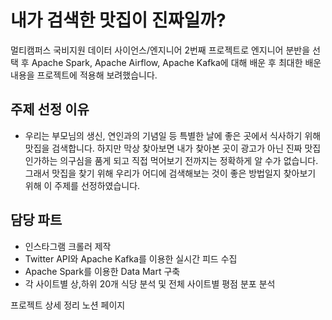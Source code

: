 # 내가 검색한 맛집이 진짜일까?
멀티캠퍼스 국비지원 데이터 사이언스/엔지니어 2번째 프로젝트로
엔지니어 분반을 선택 후 Apache Spark, Apache Airflow, Apache Kafka에 대해 배운 후
최대한 배운 내용을 프로젝트에 적용해 보려했습니다.

## 주제 선정 이유
- 우리는 부모님의 생신, 연인과의 기념일 등 특별한 날에 좋은 곳에서 식사하기 위해 맛집을 검색합니다. 하지만 막상 찾아보면 내가 찾아본 곳이 광고가 아닌 진짜 맛집인가하는 의구심을 품게 되고 직접 먹어보기 전까지는 정확하게 알 수가 없습니다. 그래서 맛집을 찾기 위해 우리가 어디에 검색해보는 것이 좋은 방법일지 찾아보기 위해 이 주제를 선정하였습니다.

## 담당 파트
- 인스타그램 크롤러 제작
- Twitter API와 Apache Kafka를 이용한 실시간 피드 수집
- Apache Spark를 이용한 Data Mart 구축
- 각 사이트별 상,하위 20개 식당 분석 및 전체 사이트별 평점 분포 분석

프로젝트 상세 정리 노션 페이지